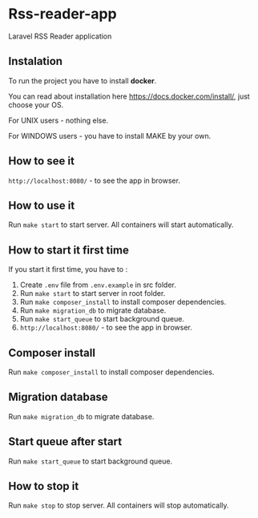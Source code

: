 # Rss-reader-app
Laravel RSS Reader application

## Instalation

To run the project you have to install **docker**.

You can read about installation here https://docs.docker.com/install/, just choose your OS.

For UNIX users - nothing else.

For WINDOWS users - you have to install MAKE by your own.

## How to see it

`http://localhost:8080/` - to see the app in browser.

## How to use it

Run `make start` to start server. All containers will start automatically.

## How to start it first time
If you start it first time, you have to :
1) Create `.env` file from `.env.example` in src folder.
2) Run `make start` to start server in root folder.
3) Run `make composer_install` to install composer dependencies.
4) Run `make migration_db` to migrate database.
5) Run `make start_queue` to start background queue.
6) `http://localhost:8080/` - to see the app in browser.

## Composer install

Run `make composer_install` to install composer dependencies.

## Migration database

Run `make migration_db` to migrate database.

## Start queue after start

Run `make start_queue` to start background queue.

## How to stop it

Run `make stop` to stop server. All containers will stop automatically.

